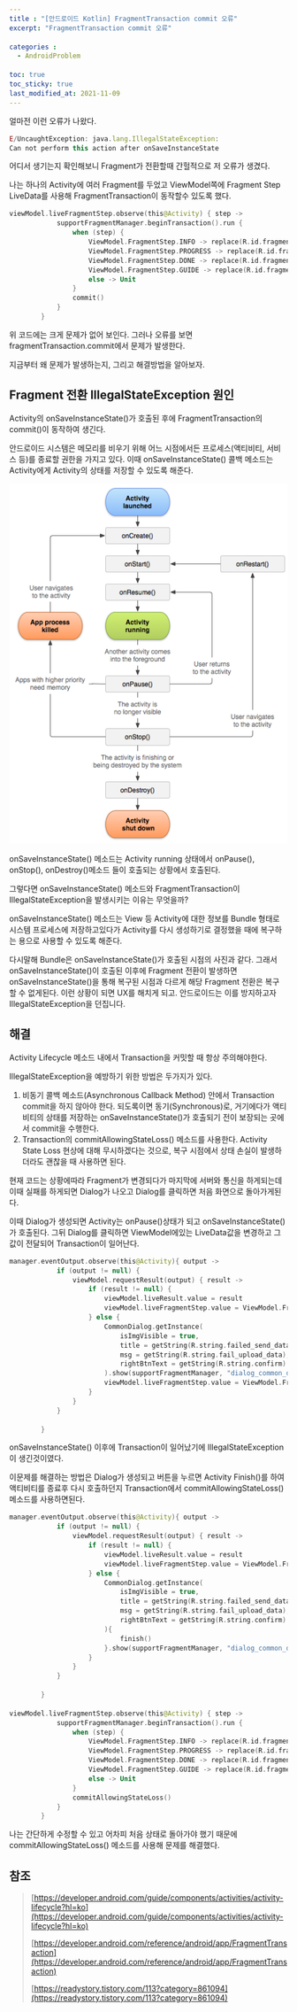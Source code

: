 ```yaml
---
title : "[안드로이드 Kotlin] FragmentTransaction commit 오류"
excerpt: "FragmentTransaction commit 오류"

categories :
  - AndroidProblem

toc: true
toc_sticky: true
last_modified_at: 2021-11-09 
---
```



얼마전 이런 오류가 나왔다.

```jsx
E/UncaughtException: java.lang.IllegalStateException:
Can not perform this action after onSaveInstanceState
```

어디서 생기는지 확인해보니 Fragment가 전환할때 간헐적으로 저 오류가 생겼다.

나는 하나의 Activity에 여러 Fragment를 두었고 ViewModel쪽에 Fragment Step LiveData를 사용해 FragmentTransaction이 동작할수 있도록 했다.

```kotlin
viewModel.liveFragmentStep.observe(this@Activity) { step ->
            supportFragmentManager.beginTransaction().run {
                when (step) {
                    ViewModel.FragmentStep.INFO -> replace(R.id.fragment_container_view, GuideFragment(), "info_fragment")
                    ViewModel.FragmentStep.PROGRESS -> replace(R.id.fragment_container_view, ProgressFragment(), "progress_fragment")
                    ViewModel.FragmentStep.DONE -> replace(R.id.fragment_container_view, DoneFragment(), "done_fragment")
                    ViewModel.FragmentStep.GUIDE -> replace(R.id.fragment_container_view, GuideSelfFragment(), "guide_fragment")
                    else -> Unit
                }
                commit()
            }
        }
```

위 코드에는 크게 문제가 없어 보인다. 그러나 오류를 보면 fragmentTransaction.commit에서 문제가 발생한다.

지금부터 왜 문제가 발생하는지, 그리고 해결방법을 알아보자.

## Fragment 전환 IllegalStateException 원인

Activity의 onSaveInstanceState()가 호출된 후에 FragmentTransaction의 commit()이 동작하여 생긴다.

안드로이드 시스템은 메모리를 비우기 위해 어느 시점에서든 프로세스(액티비티, 서비스 등)를 종료할 권한을 가지고 있다. 이때 onSaveInstanceState() 콜백 메소드는 Activity에게 Activity의 상태를 저장할 수 있도록 해준다.

![activity_lifecycle.png](/assets/images/activity_lifecycle.png?raw=true)

onSaveInstanceState() 메소드는 Activity running 상태에서 onPause(), onStop(), onDestroy()메소드 들이 호출되는 상황에서 호출된다.

그렇다면 onSaveInstanceState() 메소드와 FragmentTransaction이 IllegalStateException을 발생시키는 이유는 무엇을까?

onSaveInstanceState() 메소드는 View 등 Activity에 대한 정보를 Bundle 형태로 시스템 프로세스에 저장하고있다가 Activity를 다시 생성하기로 결정했을 때에 복구하는 용으로 사용할 수 있도록 해준다.

 다시말해 Bundle은 onSaveInstanceState()가 호출된 시점의 사진과 같다. 그래서 onSaveInstanceState()이 호출된 이후에 Fragment 전환이 발생하면 onSaveInstanceState()을 통해 복구된 시점과 다르게 해당 Fragment 전환은 복구 할 수 없게된다. 이런 상황이 되면 UX를 해치게 되고. 안드로이드는 이를 방지하고자  IllegalStateException을 던집니다.

## 해결

Activity Lifecycle 메소드 내에서 Transaction을 커밋할 때 항상 주의해야한다.

IllegalStateException을 예방하기 위한 방법은 두가지가 있다.

1. 비동기 콜백 메소드(Asynchronous Callback Method) 안에서 Transaction commit을 하지 않아야 한다. 되도록이면 동기(Synchronous)로, 거기에다가 액티비티의 상태를 저장하는 onSaveInstanceState()가 호출되기 전이 보장되는 곳에서 commit을 수행한다.
2. Transaction의 commitAllowingStateLoss() 메소드를 사용한다. Activity State Loss 현상에 대해 무시하겠다는 것으로, 복구 시점에서 상태 손실이 발생하더라도 괜찮을 때 사용하면 된다.

현재 코드는 상황에따라 Fragment가 변경되다가 마지막에 서버와 통신을 하게되는데 이때 실패를 하게되면 Dialog가 나오고 Dialog를 클릭하면 처음 화면으로 돌아가게된다.

이때 Dialog가 생성되면 Activity는 onPause()상태가 되고 onSaveInstanceState()가 호출된다. 그뒤 Dialog를 클릭하면 ViewModel에있는 LiveData값을 변경하고 그 값이 전달되어 Transaction이 일어난다.

```kotlin
manager.eventOutput.observe(this@Activity){ output ->
            if (output != null) {
                viewModel.requestResult(output) { result ->
                    if (result != null) {
                        viewModel.liveResult.value = result
                        viewModel.liveFragmentStep.value = ViewModel.FragmentStep.DONE
                    } else {
                        CommonDialog.getInstance(
                            isImgVisible = true,
                            title = getString(R.string.failed_send_data),
                            msg = getString(R.string.fail_upload_data),
                            rightBtnText = getString(R.string.confirm)
                        ).show(supportFragmentManager, "dialog_common_dialog")
                        viewModel.liveFragmentStep.value = ViewModel.FragmentStep.INFO
                    }
                }
            }

        }
```

onSaveInstanceState() 이후에 Transaction이 일어났기에 IllegalStateException이 생긴것이였다.

이문제를 해결하는 방법은 Dialog가 생성되고 버튼을 누르면 Activity Finish()를 하여 액티비티를 종료후 다시 호출하던지 Transaction에서 commitAllowingStateLoss() 메소드를 사용하면된다.

```kotlin
manager.eventOutput.observe(this@Activity){ output ->
            if (output != null) {
                viewModel.requestResult(output) { result ->
                    if (result != null) {
                        viewModel.liveResult.value = result
                        viewModel.liveFragmentStep.value = ViewModel.FragmentStep.DONE
                    } else {
                        CommonDialog.getInstance(
                            isImgVisible = true,
                            title = getString(R.string.failed_send_data),
                            msg = getString(R.string.fail_upload_data),
                            rightBtnText = getString(R.string.confirm)
                        ){
                            finish()
                        }.show(supportFragmentManager, "dialog_common_dialog")
                    }
                }
            }

        }

viewModel.liveFragmentStep.observe(this@Activity) { step ->
            supportFragmentManager.beginTransaction().run {
                when (step) {
                    ViewModel.FragmentStep.INFO -> replace(R.id.fragment_container_view, GuideFragment(), "info_fragment")
                    ViewModel.FragmentStep.PROGRESS -> replace(R.id.fragment_container_view, ProgressFragment(), "progress_fragment")
                    ViewModel.FragmentStep.DONE -> replace(R.id.fragment_container_view, DoneFragment(), "done_fragment")
                    ViewModel.FragmentStep.GUIDE -> replace(R.id.fragment_container_view, GuideSelfFragment(), "guide_fragment")
                    else -> Unit
                }
                commitAllowingStateLoss()
            }
        }
```

나는 간단하게 수정할 수 있고 어차피 처음 상태로 돌아가야 했기 때문에 commitAllowingStateLoss() 메소드를 사용해 문제를 해결했다.

## 참조

> [https://developer.android.com/guide/components/activities/activity-lifecycle?hl=ko](https://developer.android.com/guide/components/activities/activity-lifecycle?hl=ko)
>
> [https://developer.android.com/reference/android/app/FragmentTransaction](https://developer.android.com/reference/android/app/FragmentTransaction)
>
> [https://readystory.tistory.com/113?category=861094](https://readystory.tistory.com/113?category=861094)
>